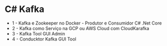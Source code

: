 # C# Kafka
- 1 - Kafka e Zookeeper no Docker - Produtor e Consumidor C# .Net Core
- 2 - Kafka como Serviço na GCP ou AWS Cloud com CloudKarafka
- 3 - Kafka Tool GUI Admin
- 4 - Conducktor Kafka GUI Tool

